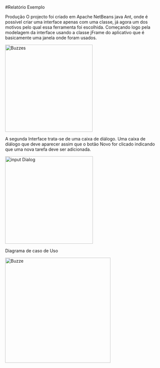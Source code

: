 #Relatório Exemplo

Produção 
O projecto foi criado em Apache NetBeans java Ant, onde é possível criar uma 
interface apenas com uma classe, já agora um dos motivos pelo qual essa ferramenta foi escolhida. 
Começando logo pela modelagem da interface usando a classe jFrame do aplicativo que é basicamente uma janela onde foram usados.

<img width="282" alt="Buzzes" src="https://user-images.githubusercontent.com/95142358/175791453-ca17122b-0b7e-4400-add0-3d84de4f731e.png">

A segunda Interface trata-se de uma caixa de diálogo.
Uma caixa de diálogo que deve aparecer assim que o botão Novo 
for clicado indicando que uma nova tarefa deve ser adicionada.

<img width="283" alt="input Dialog" src="https://user-images.githubusercontent.com/95142358/175791649-66d97425-7fec-4a8b-9d77-79899c301578.png">

Diagrama de caso de Uso

<img width="340" alt="Buzze" src="https://user-images.githubusercontent.com/95142358/175791681-6a19a023-27ea-40eb-a8ce-61e0cfb41280.png">
